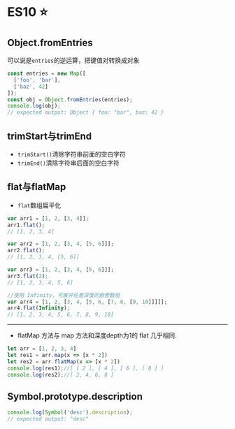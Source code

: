 # ES10 :star:
## Object.fromEntries
可以说是`entries`的逆运算，把键值对转换成对象
```js
const entries = new Map([
  ['foo', 'bar'],
  ['baz', 42]
]);
const obj = Object.fromEntries(entries);
console.log(obj);
// expected output: Object { foo: "bar", baz: 42 }
```
## trimStart与trimEnd
- `trimStart()`清除字符串前面的空白字符
- `trimEnd()`清除字符串后面的空白字符
## flat与flatMap
- `flat`数组扁平化
```js
var arr1 = [1, 2, [3, 4]];
arr1.flat();
// [1, 2, 3, 4]

var arr2 = [1, 2, [3, 4, [5, 6]]];
arr2.flat();
// [1, 2, 3, 4, [5, 6]]

var arr3 = [1, 2, [3, 4, [5, 6]]];
arr3.flat(2);
// [1, 2, 3, 4, 5, 6]

//使用 Infinity，可展开任意深度的嵌套数组
var arr4 = [1, 2, [3, 4, [5, 6, [7, 8, [9, 10]]]]];
arr4.flat(Infinity);
// [1, 2, 3, 4, 5, 6, 7, 8, 9, 10]
```
***
-  flatMap 方法与 map 方法和深度depth为1的 flat 几乎相同.
```js
let arr = [1, 2, 3, 4]
let res1 = arr.map(x => [x * 2])
let res2 = arr.flatMap(x => [x * 2])
console.log(res1);//[ [ 2 ], [ 4 ], [ 6 ], [ 8 ] ]
console.log(res2);//[ 2, 4, 6, 8 ]
```
## Symbol.prototype.description
```js
console.log(Symbol('desc').description);
// expected output: "desc"
```
